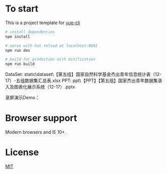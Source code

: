 # To start

This is a project template for [vue-cli](https://github.com/vuejs/vue-cli)

``` bash
# install dependencies
npm install

# serve with hot reload at localhost:8081
npm run dev

# build for production with minification
npm run build

```
DataSet: static\dataset\【第五组】国家自然科学基金杰出青年信息统计表（12-17）-五组数据集汇总表.xlsx
PPT: ppt\【PPT】【第五组】国家杰出青年数据集录入及图表化展示系统（12-17）.pptx

录屏演示Demo：


# Browser support

Modern browsers and IE 10+.

# License
[MIT](http://opensource.org/licenses/MIT)
